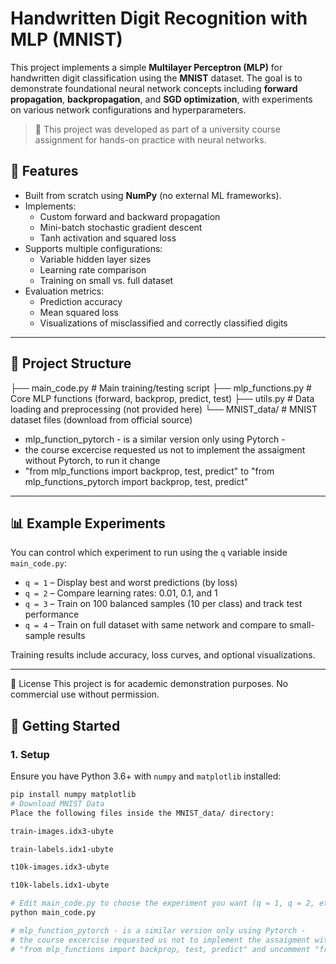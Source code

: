 # Handwritten Digit Recognition with MLP (MNIST)

This project implements a simple **Multilayer Perceptron (MLP)** for handwritten digit classification using the **MNIST** dataset. The goal is to demonstrate foundational neural network concepts including **forward propagation**, **backpropagation**, and **SGD optimization**, with experiments on various network configurations and hyperparameters.

> 🔬 This project was developed as part of a university course assignment for hands-on practice with neural networks.

## 🔧 Features

- Built from scratch using **NumPy** (no external ML frameworks).
- Implements:
  - Custom forward and backward propagation
  - Mini-batch stochastic gradient descent
  - Tanh activation and squared loss
- Supports multiple configurations:
  - Variable hidden layer sizes
  - Learning rate comparison
  - Training on small vs. full dataset
- Evaluation metrics:
  - Prediction accuracy
  - Mean squared loss
  - Visualizations of misclassified and correctly classified digits

---

## 📁 Project Structure

├── main_code.py # Main training/testing script
├── mlp_functions.py # Core MLP functions (forward, backprop, predict, test)
├── utils.py # Data loading and preprocessing (not provided here)
└── MNIST_data/ # MNIST dataset files (download from official source)
* mlp_function_pytorch - is a similar version only using Pytorch -
* the course excercise requested us not to implement the assaigment without Pytorch, to run it change
* "from mlp_functions import backprop, test, predict" to "from mlp_functions_pytorch import backprop, test, predict"


---

## 📊 Example Experiments

You can control which experiment to run using the `q` variable inside `main_code.py`:

- `q = 1` – Display best and worst predictions (by loss)
- `q = 2` – Compare learning rates: 0.01, 0.1, and 1
- `q = 3` – Train on 100 balanced samples (10 per class) and track test performance
- `q = 4` – Train on full dataset with same network and compare to small-sample results

Training results include accuracy, loss curves, and optional visualizations.

---

📜 License
This project is for academic demonstration purposes. No commercial use without permission.


## 🧪 Getting Started

### 1. Setup

Ensure you have Python 3.6+ with `numpy` and `matplotlib` installed:

```bash
pip install numpy matplotlib
# Download MNIST Data
Place the following files inside the MNIST_data/ directory:

train-images.idx3-ubyte

train-labels.idx1-ubyte

t10k-images.idx3-ubyte

t10k-labels.idx1-ubyte

# Edit main_code.py to choose the experiment you want (q = 1, q = 2, etc.), then:
python main_code.py

# mlp_function_pytorch - is a similar version only using Pytorch -
# the course excercise requested us not to implement the assaigment without Pytorch, to run it comment
# "from mlp_functions import backprop, test, predict" and uncomment "from mlp_functions_pytorch import backprop, test, predict"

